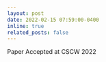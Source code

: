 ```yaml
---
layout: post
date: 2022-02-15 07:59:00-0400
inline: true
related_posts: false
---
```


Paper Accepted at CSCW 2022
